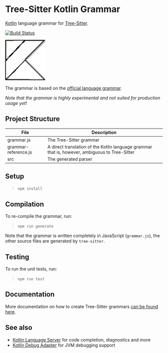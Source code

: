 # Tree-Sitter Kotlin Grammar
[Kotlin](https://kotlinlang.org) language grammar for [Tree-Sitter](http://tree-sitter.github.io/tree-sitter/).

[![Build Status](https://travis-ci.org/fwcd/tree-sitter-kotlin.svg?branch=master)](https://travis-ci.org/fwcd/tree-sitter-kotlin)

![Icon](Icon128.png)

The grammar is based on the [official language grammar](https://kotlinlang.org/docs/reference/grammar.html).

_Note that the grammar is highly experimental and not suited for production usage yet!_

## Project Structure

| File | Description |
| ---- | ----------- |
| grammar.js | The Tree-Sitter grammar |
| grammar-reference.js | A direct translation of the Kotlin language grammar that is, however, ambiguous to Tree-Sitter |
| src | The generated parser |

## Setup

>`npm install`

## Compilation

To re-compile the grammar, run:

>`npm run generate`

Note that the grammar is written completely in JavaScript (`grammar.js`), the other source files are generated by `tree-sitter`.

## Testing

To run the unit tests, run:

>`npm run test`


## Documentation

More documentation on how to create Tree-Sitter grammars [can be found here](https://tree-sitter.github.io/tree-sitter/creating-parsers).

## See also

* [Kotlin Language Server](https://github.com/fwcd/kotlin-language-server) for code completion, diagnostics and more
* [Kotlin Debug Adapter](https://github.com/fwcd/kotlin-debug-adapter) for JVM debugging support
